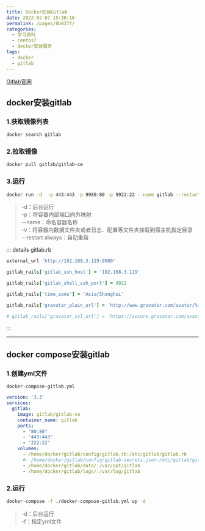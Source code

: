 ```yaml
---
title: Docker安装Gitlab
date: 2022-02-07 15:38:16
permalink: /pages/8b837f/
categories:
  - 学习资料
  - centos7
  - docker安装服务
tags:
  - docker
  - gitlab
---
```


[Gitlab官网](https://about.gitlab.com/)
## docker安装gitlab
### 1.获取镜像列表
```sh
docker search gitlab
```
### 2.拉取镜像
```sh
docker pull gitlab/gitlab-ce
```
### 3.运行
```sh
docker run -d  -p 443:443 -p 9980:80 -p 9922:22 --name gitlab --restart always -v /home/dokcer/gitlab/config:/etc/gitlab -v /home/docker/gitlab/logs:/var/log/gitlab -v /home/docker/gitlab/data:/var/opt/gitlab gitlab/gitlab-ce:latest
```
>-d：后台运行  
-p：将容器内部端口向外映射  
--name：命名容器名称  
-v：将容器内数据文件夹或者日志、配置等文件夹挂载到宿主机指定目录  
--restart always：自动重启

::: details gitlab.rb
```rb
external_url 'http://192.168.3.119:9980'

gitlab_rails['gitlab_ssh_host'] = '192.168.3.119'

gitlab_rails['gitlab_shell_ssh_port'] = 9922

gitlab_rails['time_zone'] = 'Asia/Shanghai'

gitlab_rails['gravatar_plain_url'] = 'http://www.gravatar.com/avatar/%{hash}?s=%{size}&d=identicon'

# gitlab_rails['gravatar_ssl_url'] = 'https://secure.gravatar.com/avatar/%{hash}?s=%{size}&d=identicon'
```
:::

---

## docker compose安装gitlab
### 1.创建yml文件
`docker-compose-gitlab.yml`
```yml
version: '3.3'
services:
  gitlab:
    image: gitlab/gitlab-ce
    container_name: gitlab
    ports:
      - "80:80"
      - "443:443"
      - "222:22"
    volumes:
      - /home/docker/gitlab/config/gitlab.rb:/etc/gitlab/gitlab.rb
      #- /home/docker/gitlab/config/gitlab-secrets.json:/etc/gitlab/gitlab-secrets.json
      - /home/docker/gitlab/data/:/var/opt/gitlab
      - /home/docker/gitlab/logs/:/var/log/gitlab
```
### 2.运行
```sh
docker-compose -f ./docker-compose-gitlab.yml up -d
```
>-d：后台运行  
-f：指定yml文件  